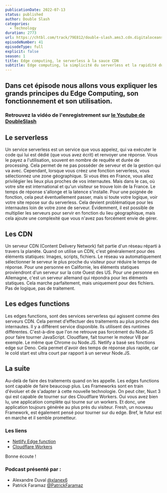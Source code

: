 ```yaml
---
publicationDate: 2022-07-13
status: published
author: Double Slash
categories:
  - Technology
duration: 2773
url: https://chtbl.com/track/79E812/double-slash.ams3.cdn.digitaloceanspaces.com/DS_040_webapi22.mp3
episodeNumber: 41
episodeType: full
explicit: false
season: 1
title: Edge computing, le serverless à la sauce CDN
subtitle: Edge computing, la simplicité du serverless et la rapidité du CDN.
---
```


## Dans cet épisode nous allons vous expliquer les grands principes du Edge Computing, son fonctionnement et son utilisation.

### Retrouvez la vidéo de l'enregistrement sur [le Youtube de DoubleSlash](https://youtu.be/sy-cV7KzU6E)

## Le serverless

Un service serverless est un service que vous appelez, qui va exécuter le code qui lui est dédié (que vous avez écrit) et renvoyer une réponse.
Vous le payez a l'utilisation, souvent en nombre de requête et durée de processing.
Cela permet de ne pas posséder de serveur et de la gestion qui va avec.
Cependant, lorsque vous créez une fonction serverless, vous sélectionnez une zone géographique. Si vous êtes en France, vous allez privilégier les lieux plus proches de vos internautes.
Mais dans le cas, où votre site est international et qu'un visiteur se trouve loin de la France.
Le temps de réponse s'allonge et la latence s'installe.
Pour une poignée de fonction, cela peut éventuellement passer, mais si toute votre logique, voir votre site repose sur du serverless. Cela devient problématique pour les internautes loin de votre zone de serveur.
Évidemment, il est possible de multiplier les serveurs pour servir en fonction du lieu géographique, mais cela ajoute une complexité que vous n'avez pas forcément envie de gérer.

## Les CDN

Un serveur CDN (Content Delivery Network) fait partie d'un réseau réparti à travers la planète. Quand on utilise un CDN, c'est généralement pour des éléments statiques: Images, scripts, fichiers.
Le réseau va automatiquement sélectionner le serveur le plus proche du visiteur pour réduire le temps de réponse.
Pour une personne en Californie, les éléments statiques proviendront d'un serveur sur la cote Ouest des US. Pour une personne en Allemagne, c'est un serveur allemand qui répondra pour les éléments statiques.
Cela marche parfaitement, mais uniquement pour des fichiers. Pas de logique, pas de traitement.


## Les edges functions

Les edges functions, sont des services serverless qui agissent comme des serveurs CDN.
Cela permet d'effectuer des traitements au plus proche des internautes.
Il y a différent service disponible. Ils utilisent des runtimes différentes. C'est-à-dire que l'on ne retrouve pas forcément du Node.JS pour faire tourner JavaScript.
Cloudflare, fait tourner le moteur V8 par exemple. Le même que Chrome ou Node.JS. Netlify a basé ses fonctions edge sur Deno.
Cela permet d'avoir des temps de réponse plus rapide, car le cold start est ultra court par rapport à un serveur Node.JS.


## La suite

Au-delà de faire des traitements quand on les appelle. Les edges functions sont capable de faire beaucoup plus.
Les Frameworks sont en train d'évoluer et de s'adapter à cette nouvelle technologie.
On peut citer, Nuxt 3 qui est capable de tourner sur des Cloudflare Workers. Oui vous avez bien lu, une application complète qui tourne sur un workers. Et donc, une application toujours générée au plus près du visiteur.
Fresh, un nouveau Framework, est également pensé pour tourner sur du edge.
Bref, le futur est en marche et il semble prometteur.





### Les liens

- [Netlify Edge function](https://www.netlify.com/blog/deep-dive-into-netlify-edge-functions/)
- [Cloudflare Workers](https://developers.cloudflare.com/workers/learning/how-workers-works/)



Bonne écoute !



### Podcast présenté par :

- Alexandre Duval [@xlanex6](https://twitter.com/xlanex6)
- Patrick Faramaz [@PatrickFaramaz](https://twitter.com/PatrickFaramaz)
